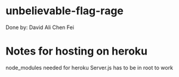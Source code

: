 unbelievable-flag-rage
======================
Done by:
David
Ali
Chen Fei

Notes for hosting on heroku
===========================
node_modules needed for heroku
Server.js has to be in root to work